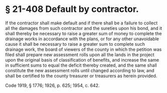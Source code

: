 # § 21-408 Default by contractor.

<p>If the contractor shall make default and if there shall be a failure to collect all the damages from such contractor and the sureties upon his bond, and it shall thereby be necessary to raise a greater sum of money to complete the drainage works in accordance with the plans, or for any other unavoidable cause it shall be necessary to raise a greater sum to complete such drainage work, the board of viewers of the county in which the petition was filed shall prepare new assessment rolls upon all the lands in the project upon the original basis of classification of benefits, and increase the same in sufficient sums to equal the deficit thereby created, and the same shall constitute the new assessment rolls until changed according to law, and shall be certified to the county treasurer or treasurers as herein provided.</p><p>Code 1919, § 1776; 1926, p. 625; 1954, c. 642.</p>